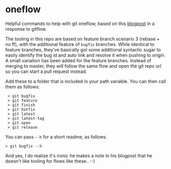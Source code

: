 # oneflow
Helpful commands to help with git oneflow, based on this [blogpost](http://endoflineblog.com/oneflow-a-git-branching-model-and-workflow) in a response to gitflow.

The tooling in this repo are based on feature branch scenario 3 (rebase + no ff), with the additional feature of `bugfix` branches. While identical to feature branches, they've basically got some additional syntactic sugar to easily identify the bug id and auto link and resolve it when pushing to origin. A small variation has been added for the feature branches. Instead of merging to master, they will follow the same flow and open the git repo url so you can start a pull request instead.

Add these to a folder that is included in your path variable. You can then call them as follows:

```
 > git bugfix 
 > git feature
 > git finish
 > git hotfix
 > git latest
 > git latest-tag
 > git open
 > git release
```
You can pass `--h` for a short readme, as follows:

```
> git bugfix --h
```

And yes, I do realize it's ironic he makes a note in his blogpost that he doesn't like tooling for flows like these.. :-)
